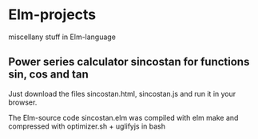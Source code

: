 # Elm-projects
miscellany stuff in Elm-language
## Power series calculator sincostan for functions sin, cos and tan
Just download the files sincostan.html, sincostan.js and run it in your browser.

The Elm-source code sincostan.elm was compiled with elm make and compressed with
optimizer.sh + uglifyjs in bash 
